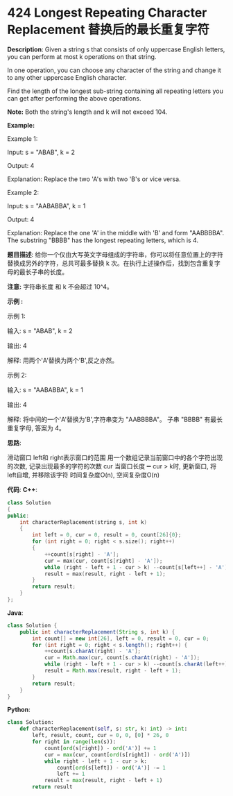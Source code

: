 # 424 Longest Repeating Character Replacement 替换后的最长重复字符

__Description__:
Given a string s that consists of only uppercase English letters, you can perform at most k operations on that string.

In one operation, you can choose any character of the string and change it to any other uppercase English character.

Find the length of the longest sub-string containing all repeating letters you can get after performing the above operations.

__Note:__
Both the string's length and k will not exceed 104.

__Example:__

Example 1:

Input:
s = "ABAB", k = 2

Output:
4

Explanation:
Replace the two 'A's with two 'B's or vice versa.

Example 2:

Input:
s = "AABABBA", k = 1

Output:
4

Explanation:
Replace the one 'A' in the middle with 'B' and form "AABBBBA".
The substring "BBBB" has the longest repeating letters, which is 4.

__题目描述__:
给你一个仅由大写英文字母组成的字符串，你可以将任意位置上的字符替换成另外的字符，总共可最多替换 k 次。在执行上述操作后，找到包含重复字母的最长子串的长度。

__注意:__
字符串长度 和 k 不会超过 10^4。

__示例 :__

示例 1:

输入:
s = "ABAB", k = 2

输出:
4

解释:
用两个'A'替换为两个'B',反之亦然。

示例 2:

输入:
s = "AABABBA", k = 1

输出:
4

解释:
将中间的一个'A'替换为'B',字符串变为 "AABBBBA"。
子串 "BBBB" 有最长重复字母, 答案为 4。

__思路__:

滑动窗口
left和 right表示窗口的范围
用一个数组记录当前窗口中的各个字符出现的次数, 记录出现最多的字符的次数 cur
当窗口长度 ➖ cur > k时, 更新窗口, 将 left自增, 并移除该字符
时间复杂度O(n), 空间复杂度O(n)

__代码__:
__C++__:

```C++
class Solution 
{
public:
    int characterReplacement(string s, int k) 
    {
        int left = 0, cur = 0, result = 0, count[26]{0};
        for (int right = 0; right < s.size(); right++)
        {
            ++count[s[right] - 'A'];
            cur = max(cur, count[s[right] - 'A']);
            while (right - left + 1 - cur > k) --count[s[left++] - 'A'];
            result = max(result, right - left + 1);
        }
        return result;
    }
};
```

__Java__:

```Java
class Solution {
    public int characterReplacement(String s, int k) {
        int count[] = new int[26], left = 0, result = 0, cur = 0;
        for (int right = 0; right < s.length(); right++) {
            ++count[s.charAt(right) - 'A'];
            cur = Math.max(cur, count[s.charAt(right) - 'A']);
            while (right - left + 1 - cur > k) --count[s.charAt(left++) - 'A'];
            result = Math.max(result, right - left + 1);
        }
        return result;
    }
}
```

__Python__:

```Python
class Solution:
    def characterReplacement(self, s: str, k: int) -> int:
        left, result, count, cur = 0, 0, [0] * 26, 0
        for right in range(len(s)):
            count[ord(s[right]) - ord('A')] += 1
            cur = max(cur, count[ord(s[right]) - ord('A')])
            while right - left + 1 - cur > k:
                count[ord(s[left]) - ord('A')] -= 1
                left += 1
            result = max(result, right - left + 1)
        return result
```

